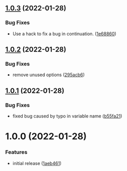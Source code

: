 ## [1.0.3](https://github.com/augustinesaidimu/sessionizer/compare/v1.0.2...v1.0.3) (2022-01-28)


### Bug Fixes

* Use a hack to fix a bug in continuation. ([1e68860](https://github.com/augustinesaidimu/sessionizer/commit/1e6886009dd78e865e1a2c7951e3566948b811ec))

## [1.0.2](https://github.com/augustinesaidimu/sessionizer/compare/v1.0.1...v1.0.2) (2022-01-28)


### Bug Fixes

* remove unused options ([295acb6](https://github.com/augustinesaidimu/sessionizer/commit/295acb6ad252189542448945eb288c18dd43178b))

## [1.0.1](https://github.com/augustinesaidimu/sessionizer/compare/v1.0.0...v1.0.1) (2022-01-28)


### Bug Fixes

* fixed bug caused by typo in variable name ([b55fa21](https://github.com/augustinesaidimu/sessionizer/commit/b55fa2198bbb74abd57b055924947f83c9c8dc35))

# 1.0.0 (2022-01-28)


### Features

* initial release ([1aeb461](https://github.com/augustinesaidimu/sessionizer/commit/1aeb461bc0f496c7a12e26f975123e80d95ec260))
